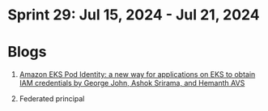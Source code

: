 <h1>Sprint 29: Jul 15, 2024 - Jul 21, 2024</h1>

# Blogs

1. [Amazon EKS Pod Identity: a new way for applications on EKS to obtain IAM credentials by George John, Ashok Srirama, and Hemanth AVS](https://aws.amazon.com/blogs/containers/amazon-eks-pod-identity-a-new-way-for-applications-on-eks-to-obtain-iam-credentials/)

1. Federated principal